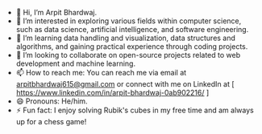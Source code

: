 - 👋 Hi, I’m Arpit Bhardwaj.
- 👀 I’m interested in exploring various fields within computer science, such as data science, artificial intelligence, and software engineering.
- 🌱 I’m learning data handling and visualization, data structures and algorithms, and gaining practical experience through coding projects.
- 💞️ I’m looking to collaborate on open-source projects related to web development and machine learning.
- 📫 How to reach me: You can reach me via email at arpitbhardwaj615@gmail.com or connect with me on LinkedIn at [ https://www.linkedin.com/in/arpit-bhardwaj-0ab902216/ ]
- 😄 Pronouns: He/him.
- ⚡ Fun fact: I enjoy solving Rubik's cubes in my free time and am always up for a chess game!
<!---
arpitbhar01/arpitbhar01 is a ✨ special ✨ repository because its `README.md` (this file) appears on your GitHub profile.
You can click the Preview link to take a look at your changes.
--->

